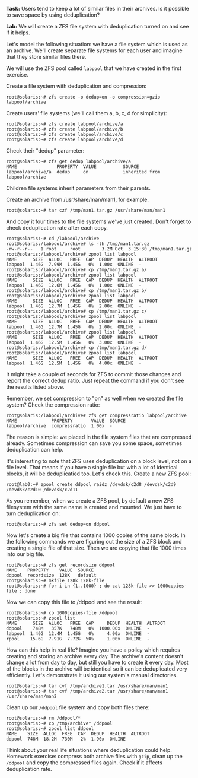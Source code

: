 **Task:** Users tend to keep a lot of similar files in their archives.
Is it possible to save space by using deduplication?

**Lab:** We will create a ZFS file system with deduplication turned on
and see if it helps.

Let's model the following situation: we have a file system which is used
as an archive. We'll create separate file systems for each user and
imagine that they store similar files there.

We will use the ZFS pool called `labpool` that we have created in the
first exercise.

Create a file system with deduplication and compression:

``` console
root@solaris:~# zfs create -o dedup=on -o compression=gzip labpool/archive
```

Create users' file systems (we'll call them a, b, c, d for simplicity):

``` console
root@solaris:~# zfs create labpool/archive/a
root@solaris:~# zfs create labpool/archive/b
root@solaris:~# zfs create labpool/archive/c
root@solaris:~# zfs create labpool/archive/d
```

Check their "dedup" parameter:

``` console
root@solaris:~# zfs get dedup labpool/archive/a
NAME               PROPERTY  VALUE          SOURCE
labpool/archive/a  dedup     on             inherited from labpool/archive
```

Children file systems inherit parameters from their parents.

Create an archive from /usr/share/man/man1, for example.

``` console
root@solaris:~# tar czf /tmp/man1.tar.gz /usr/share/man/man1
```

And copy it four times to the file systems we've just created. Don't
forget to check deduplication rate after each copy.

``` console
root@solaris:~# cd /labpool/archive
root@solaris:/labpool/archive# ls -lh /tmp/man1.tar.gz 
-rw-r--r--   1 root     root        3.2M Oct  3 15:30 /tmp/man1.tar.gz
root@solaris:/labpool/archive# zpool list labpool
NAME      SIZE  ALLOC   FREE  CAP  DEDUP  HEALTH  ALTROOT
labpool  1.46G  7.99M  1.45G   0%  1.00x  ONLINE  -
root@solaris:/labpool/archive# cp /tmp/man1.tar.gz a/
root@solaris:/labpool/archive# zpool list labpool
NAME      SIZE  ALLOC   FREE  CAP  DEDUP  HEALTH  ALTROOT
labpool  1.46G  12.6M  1.45G   0%  1.00x  ONLINE  -
root@solaris:/labpool/archive# cp /tmp/man1.tar.gz b/
root@solaris:/labpool/archive# zpool list labpool
NAME      SIZE  ALLOC   FREE  CAP  DEDUP  HEALTH  ALTROOT
labpool  1.46G  12.7M  1.45G   0%  2.00x  ONLINE  -
root@solaris:/labpool/archive# cp /tmp/man1.tar.gz c/
root@solaris:/labpool/archive# zpool list labpool
NAME      SIZE  ALLOC   FREE  CAP  DEDUP  HEALTH  ALTROOT
labpool  1.46G  12.7M  1.45G   0%  2.00x  ONLINE  -
root@solaris:/labpool/archive# zpool list labpool
NAME      SIZE  ALLOC   FREE  CAP  DEDUP  HEALTH  ALTROOT
labpool  1.46G  12.5M  1.45G   0%  3.00x  ONLINE  -
root@solaris:/labpool/archive# cp /tmp/man1.tar.gz d/
root@solaris:/labpool/archive# zpool list labpool
NAME      SIZE  ALLOC   FREE  CAP  DEDUP  HEALTH  ALTROOT
labpool  1.46G  12.5M  1.45G   0%  4.00x  ONLINE  -
```

It might take a couple of seconds for ZFS to commit those changes and
report the correct dedup ratio. Just repeat the command if you don't see
the results listed above.

Remember, we set compression to "on" as well when we created the file
system? Check the compression ratio:

``` console
root@solaris:/labpool/archive# zfs get compressratio labpool/archive
NAME             PROPERTY       VALUE  SOURCE
labpool/archive  compressratio  1.00x  -
```

The reason is simple: we placed in the file system files that are
compressed already. Sometimes compression can save you some space,
sometimes deduplication can help.

It's interesting to note that ZFS uses deduplication on a block level,
not on a file level. That means if you have a single file but with a lot
of identical blocks, it will be deduplicatied too. Let's check this.
Create a new ZFS pool:

``` console
root@lab0:~# zpool create ddpool raidz /devdsk/c2d8 /devdsk/c2d9 /devdsk/c2d10 /devdsk/c2d11
```

As you remember, when we create a ZFS pool, by default a new ZFS
filesystem with the same name is created and mounted. We just have to
turn deduplication on:

``` console
root@solaris:~# zfs set dedup=on ddpool
```

Now let's create a big file that contains 1000 copies of the same block.
In the following commands we are figuring out the size of a ZFS block
and creating a single file of that size. Then we are copying that file
1000 times into our big file.

``` console
root@solaris:~# zfs get recordsize ddpool
NAME    PROPERTY    VALUE  SOURCE
ddpool  recordsize  128K   default
root@solaris:~# mkfile 128k 128k-file
root@solaris:~# for i in {1..1000} ; do cat 128k-file >> 1000copies-file ; done
```

Now we can copy this file to /ddpool and see the result:

``` console
root@solaris:~# cp 1000copies-file /ddpool
root@solaris:~# zpool list
NAME      SIZE  ALLOC   FREE  CAP     DEDUP  HEALTH  ALTROOT
ddpool    748M   357K   748M   0%  1000.00x  ONLINE  -
labpool  1.46G  12.4M  1.45G   0%     4.00x  ONLINE  -
rpool    15.6G  7.91G  7.72G  50%     1.00x  ONLINE  -
```

How can this help in real life? Imagine you have a policy which requires
creating and storing an archive every day. The archive's content doesn't
change a lot from day to day, but still you have to create it every day.
Most of the blocks in the archive will be identical so it can be
deduplicated very efficiently. Let's demonstrate it using our system's
manual directories.

``` console
root@solaris:~# tar cvf /tmp/archive1.tar /usr/share/man/man1
root@solaris:~# tar cvf /tmp/archive2.tar /usr/share/man/man1 /usr/share/man/man2
```

Clean up our `/ddpool` file system and copy both files there:

``` console
root@solaris:~# rm /ddpool/*
root@solaris:~# cp /tmp/archive* /ddpool
root@solaris:~# zpool list ddpool
NAME    SIZE  ALLOC  FREE  CAP  DEDUP  HEALTH  ALTROOT
ddpool  748M  18.2M  730M   2%  1.90x  ONLINE  -
```

Think about your real life situations where deduplication could help.
Homework exercise: compress both archive files with `gzip`, clean up the
`/ddpool` and copy the compressed files again. Check if it affects
deduplication rate.

